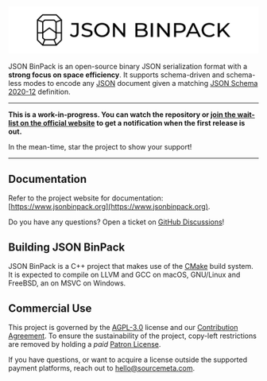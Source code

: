 ![JSON BinPack](./assets/banner.png)

JSON BinPack is an open-source binary JSON serialization format with a **strong
focus on space efficiency**. It supports schema-driven and schema-less modes to
encode any [JSON](https://www.json.org) document given a matching [JSON Schema
2020-12](http://json-schema.org) definition.

***

**This is a work-in-progress. You can watch the repository or [join the
wait-list on the official website](https://www.jsonbinpack.org) to get a
notification when the first release is out.**

In the mean-time, star the project to show your support!

***

Documentation
-------------

Refer to the project website for documentation:
[https://www.jsonbinpack.org](https://www.jsonbinpack.org).

Do you have any questions? Open a ticket on [GitHub
Discussions](https://github.com/sourcemeta/jsonbinpack/discussions)!

Building JSON BinPack
---------------------

JSON BinPack is a C++ project that makes use of the [CMake](https://cmake.org)
build system. It is expected to compile on LLVM and GCC on macOS, GNU/Linux and
FreeBSD, an on MSVC on Windows.

Commercial Use
--------------

This project is governed by the [AGPL-3.0](./LICENSE) license and our
[Contribution Agreement](https://www.sourcemeta.com/contributing/). To ensure
the sustainability of the project, copy-left restrictions are removed by
holding a *paid* [Patron License](./LICENSE-PATRON.markdown).

If you have questions, or want to acquire a license outside the supported
payment platforms, reach out to
[hello@sourcemeta.com](mailto:hello@sourcemeta.com).
